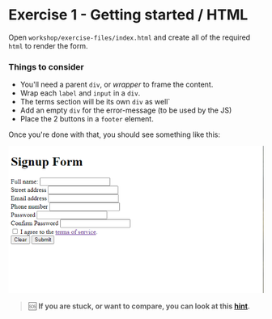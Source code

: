 # Exercise 1 - Getting started / HTML

Open `workshop/exercise-files/index.html` and create all of the required `html` to render the form.

### Things to consider

- You'll need a parent `div`, or _wrapper_ to frame the content.
- Wrap each `label` and `input` in a `div`.
- The terms section will be its own `div` as well`
- Add an empty `div` for the error-message (to be used by the JS)
- Place the 2 buttons in a `footer` element.

Once you're done with that, you should see something like this:

![html form](../../lecture/assets/form_html.png)

> 🆘 **If you are stuck, or want to compare, you can look at this [hint](./_hints/hint-1.md).**
